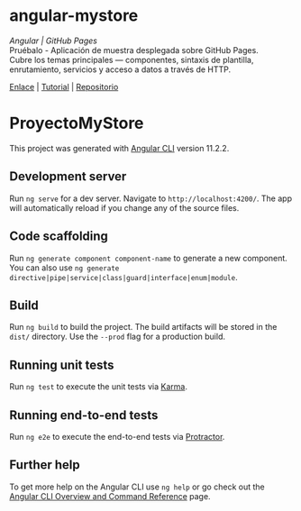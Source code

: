 # angular-mystore
_Angular | GitHub Pages_  
Pruébalo - Aplicación de muestra desplegada sobre GitHub Pages.  
Cubre los temas principales — componentes, sintaxis de plantilla, enrutamiento, servicios y acceso a datos a través de HTTP.
  
[Enlace](https://luisvalles92.github.io/angular-mystore/) | [Tutorial](https://docs.angular.lat/start) | [Repositorio](https://github.com/LuisValles92/angular-mystore)
  
# ProyectoMyStore

This project was generated with [Angular CLI](https://github.com/angular/angular-cli) version 11.2.2.

## Development server

Run `ng serve` for a dev server. Navigate to `http://localhost:4200/`. The app will automatically reload if you change any of the source files.

## Code scaffolding

Run `ng generate component component-name` to generate a new component. You can also use `ng generate directive|pipe|service|class|guard|interface|enum|module`.

## Build

Run `ng build` to build the project. The build artifacts will be stored in the `dist/` directory. Use the `--prod` flag for a production build.

## Running unit tests

Run `ng test` to execute the unit tests via [Karma](https://karma-runner.github.io).

## Running end-to-end tests

Run `ng e2e` to execute the end-to-end tests via [Protractor](http://www.protractortest.org/).

## Further help

To get more help on the Angular CLI use `ng help` or go check out the [Angular CLI Overview and Command Reference](https://angular.io/cli) page.
